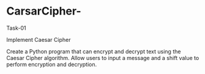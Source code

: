 # CarsarCipher-

Task-01

Implement Caesar Cipher

Create a Python program that can encrypt and decrypt text using the Caesar Cipher algorithm. Allow users to input a message and a shift value to perform encryption and decryption.
